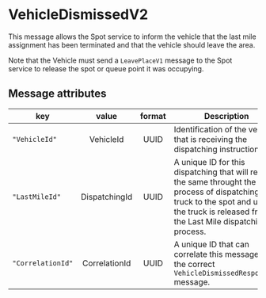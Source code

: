 # VehicleDismissedV2
This message allows the Spot service to inform the vehicle that the last mile assignment has been terminated and that the vehicle should leave the area.

Note that the Vehicle must send a `LeavePlaceV1` message to the Spot service to release the spot or queue point it was occupying.

## Message attributes
|key |value |format | Description|
|---|:---:|:---:|---|
|``"VehicleId"``| VehicleId| UUID| Identification of the vehicle that is receiving the dispatching instructions.|
|``"LastMileId"``| DispatchingId| UUID| A unique ID for this dispatching that will remain the same throught the process of dispatching the truck to the spot and until the truck is released from the Last Mile dispatching process.|
|`"CorrelationId"` | CorrelationId | UUID | A unique ID that can correlate this message with the correct `VehicleDismissedResponseV1` message. |
